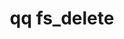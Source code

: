 ---
category: fs
command: fs_delete
keywords: qq, qq_cli, fs_delete
optional_options:
- alternate: []
  help: File system object path
  name: --path
  required: false
- alternate: []
  help: File system object ID
  name: --id
  required: false
permalink: /qq-cli-command-guide/fs/fs_delete.html
positional_options: []
sidebar: qq_cli_command_reference_sidebar
summary: This section explains how to use the <code>qq fs_delete</code> command.
synopsis: Delete a file system object
title: qq fs_delete
usage: qq fs_delete [-h] (--path PATH | --id ID)

---